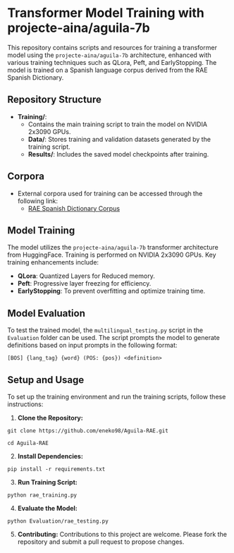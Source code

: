 # Transformer Model Training with projecte-aina/aguila-7b

This repository contains scripts and resources for training a transformer model using the `projecte-aina/aguila-7b` architecture, enhanced with various training techniques such as QLora, Peft, and EarlyStopping. The model is trained on a Spanish language corpus derived from the RAE Spanish Dictionary.

## Repository Structure

- **Training/**:
  - Contains the main training script to train the model on NVIDIA 2x3090 GPUs.
  - **Data/**: Stores training and validation datasets generated by the training script.
  - **Results/**: Includes the saved model checkpoints after training.

## Corpora

- External corpora used for training can be accessed through the following link:
  - [RAE Spanish Dictionary Corpus](https://github.com/eneko98/RAE-Corpus.git)

## Model Training

The model utilizes the `projecte-aina/aguila-7b` transformer architecture from HuggingFace. Training is performed on NVIDIA 2x3090 GPUs. Key training enhancements include:

- **QLora**: Quantized Layers for Reduced memory.
- **Peft**: Progressive layer freezing for efficiency.
- **EarlyStopping**: To prevent overfitting and optimize training time.

## Model Evaluation

To test the trained model, the `multilingual_testing.py` script in the `Evaluation` folder can be used. The script prompts the model to generate definitions based on input prompts in the following format:

`[BOS] {lang_tag} {word} (POS: {pos}) <definition>`

## Setup and Usage

To set up the training environment and run the training scripts, follow these instructions:

1. **Clone the Repository:**
```
git clone https://github.com/eneko98/Aguila-RAE.git
```
```
cd Aguila-RAE
```

2. **Install Dependencies:**
```
pip install -r requirements.txt
```

3. **Run Training Script:**
```
python rae_training.py
```

4. **Evaluate the Model:**
```
python Evaluation/rae_testing.py
```

5. **Contributing:**
Contributions to this project are welcome. Please fork the repository and submit a pull request to propose changes.